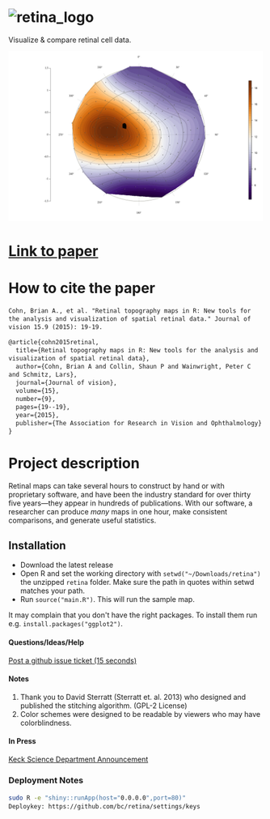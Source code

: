 # ![retina_logo](https://cloud.githubusercontent.com/assets/4623063/8342959/8206dd04-1a85-11e5-8d00-d58866c99d66.jpg)

Visualize & compare retinal cell data.

![Retinal Map Visualization](output/my_retina_figure.png)
# [Link to paper](https://jov.arvojournals.org/article.aspx?articleid=2422880)
# How to cite the paper
```
Cohn, Brian A., et al. "Retinal topography maps in R: New tools for the analysis and visualization of spatial retinal data." Journal of vision 15.9 (2015): 19-19.
```
```
@article{cohn2015retinal,
  title={Retinal topography maps in R: New tools for the analysis and visualization of spatial retinal data},
  author={Cohn, Brian A and Collin, Shaun P and Wainwright, Peter C and Schmitz, Lars},
  journal={Journal of vision},
  volume={15},
  number={9},
  pages={19--19},
  year={2015},
  publisher={The Association for Research in Vision and Ophthalmology}
}
```
# Project description

Retinal maps can take several hours to construct by hand or with proprietary software, and have been the industry standard for over thirty five years—they appear in hundreds of publications. With our software, a researcher can produce *many* maps in one hour, make consistent comparisons, and generate useful statistics.

## Installation
- Download the latest release
- Open R and set the working directory with `setwd("~/Downloads/retina")` the unzipped `retina` folder. Make sure the path in quotes within setwd matches your path.
- Run `source("main.R")`. This will run the sample map.

It may complain that you don't have the right packages. To install them run e.g. `install.packages("ggplot2")`.

#### Questions/Ideas/Help
[Post a github issue ticket (15 seconds)](https://github.com/bc/retina/issues/new "Post an issue ticket")

#### Notes
1. Thank you to David Sterratt (Sterratt et. al. 2013) who designed and published the stitching algorithm. (GPL-2 License)
2. Color schemes were designed to be readable by viewers who may have colorblindness.

#### In Press
[Keck Science Department Announcement](http://www.kecksci.claremont.edu/News/Newsdetail.asp?NewsID=92 "KSD")

### Deployment Notes
```bash
sudo R -e "shiny::runApp(host="0.0.0.0",port=80)"
Deploykey: https://github.com/bc/retina/settings/keys
```
